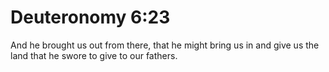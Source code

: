 # Deuteronomy 6:23

And he brought us out from there, that he might bring us in and give us the land that he swore to give to our fathers.
